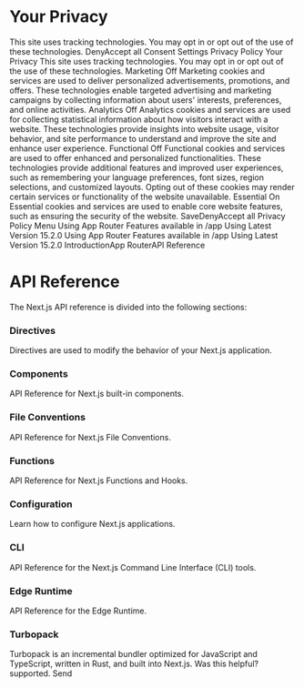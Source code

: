 # Your Privacy
This site uses tracking technologies. You may opt in or opt out of the use of these technologies.
DenyAccept all
Consent Settings
Privacy Policy
Your Privacy
This site uses tracking technologies. You may opt in or opt out of the use of these technologies.
Marketing
Off
Marketing cookies and services are used to deliver personalized advertisements, promotions, and offers. These technologies enable targeted advertising and marketing campaigns by collecting information about users' interests, preferences, and online activities. 
Analytics
Off
Analytics cookies and services are used for collecting statistical information about how visitors interact with a website. These technologies provide insights into website usage, visitor behavior, and site performance to understand and improve the site and enhance user experience.
Functional
Off
Functional cookies and services are used to offer enhanced and personalized functionalities. These technologies provide additional features and improved user experiences, such as remembering your language preferences, font sizes, region selections, and customized layouts. Opting out of these cookies may render certain services or functionality of the website unavailable.
Essential
On
Essential cookies and services are used to enable core website features, such as ensuring the security of the website. 
SaveDenyAccept all
Privacy Policy
Menu
Using App Router
Features available in /app
Using Latest Version
15.2.0
Using App Router
Features available in /app
Using Latest Version
15.2.0
IntroductionApp RouterAPI Reference
# API Reference
The Next.js API reference is divided into the following sections:
### Directives
Directives are used to modify the behavior of your Next.js application.
### Components
API Reference for Next.js built-in components.
### File Conventions
API Reference for Next.js File Conventions.
### Functions
API Reference for Next.js Functions and Hooks.
### Configuration
Learn how to configure Next.js applications.
### CLI
API Reference for the Next.js Command Line Interface (CLI) tools.
### Edge Runtime
API Reference for the Edge Runtime.
### Turbopack
Turbopack is an incremental bundler optimized for JavaScript and TypeScript, written in Rust, and built into Next.js.
Was this helpful?
supported.
Send
